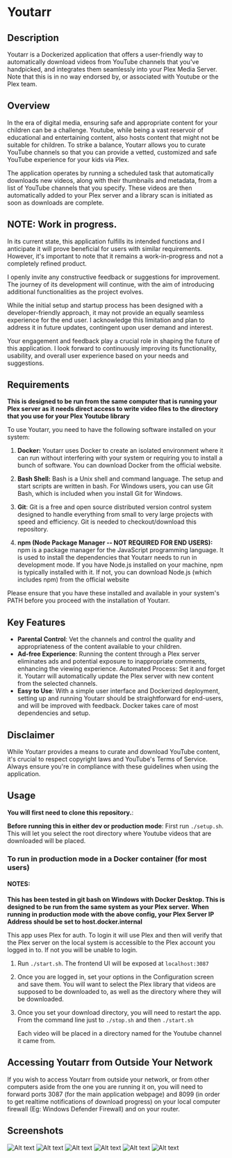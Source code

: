 # Youtarr

## Description

Youtarr is a Dockerized application that offers a user-friendly way to automatically download videos from YouTube channels that you've handpicked, and integrates them seamlessly into your Plex Media Server.
Note that this is in no way endorsed by, or associated with Youtube or the Plex team.

## Overview

In the era of digital media, ensuring safe and appropriate content for your children can be a challenge. Youtube, while being a vast reservoir of educational and entertaining content, also hosts content that might not be suitable for children. To strike a balance, Youtarr allows you to curate YouTube channels so that you can provide a vetted, customized and safe YouTube experience for your kids via Plex.

The application operates by running a scheduled task that automatically downloads new videos, along with their thumbnails and metadata, from a list of YouTube channels that you specify. These videos are then automatically added to your Plex server and a library scan is initiated as soon as downloads are complete.

## NOTE: Work in progress.

In its current state, this application fulfills its intended functions and I anticipate it will prove beneficial for users with similar requirements. However, it's important to note that it remains a work-in-progress and not a completely refined product.

I openly invite any constructive feedback or suggestions for improvement. The journey of its development will continue, with the aim of introducing additional functionalities as the project evolves.

While the initial setup and startup process has been designed with a developer-friendly approach, it may not provide an equally seamless experience for the end user. I acknowledge this limitation and plan to address it in future updates, contingent upon user demand and interest.

Your engagement and feedback play a crucial role in shaping the future of this application. I look forward to continuously improving its functionality, usability, and overall user experience based on your needs and suggestions.

## Requirements

**This is designed to be run from the same computer that is running your Plex server as it needs direct access to write video files to the directory that you use for your Plex Youtube library**

To use Youtarr, you need to have the following software installed on your system:

1. **Docker:** Youtarr uses Docker to create an isolated environment where it can run without interfering with your system or requiring you to install a bunch of software. You can download Docker from the official website.

2. **Bash Shell:** Bash is a Unix shell and command language. The setup and start scripts are written in bash. For Windows users, you can use Git Bash, which is included when you install Git for Windows.

3. **Git**: Git is a free and open source distributed version control system designed to handle everything from small to very large projects with speed and efficiency. Git is needed to checkout/download this repository.

4. **npm (Node Package Manager -- NOT REQUIRED FOR END USERS):** npm is a package manager for the JavaScript programming language. It is used to install the dependencies that Youtarr needs to run in development mode. If you have Node.js installed on your machine, npm is typically installed with it. If not, you can download Node.js (which includes npm) from the official website

Please ensure that you have these installed and available in your system's PATH before you proceed with the installation of Youtarr.

## Key Features

- **Parental Control**: Vet the channels and control the quality and appropriateness of the content available to your children.
- **Ad-free Experience**: Running the content through a Plex server eliminates ads and potential exposure to inappropriate comments, enhancing the viewing experience.
  Automated Process: Set it and forget it. Youtarr will automatically update the Plex server with new content from the selected channels.
- **Easy to Use**: With a simple user interface and Dockerized deployment, setting up and running Youtarr should be straightforward for end-users, and will be improved with feedback. Docker takes care of most dependencies and setup.

## Disclaimer

While Youtarr provides a means to curate and download YouTube content, it's crucial to respect copyright laws and YouTube's Terms of Service. Always ensure you're in compliance with these guidelines when using the application.

## Usage

**You will first need to clone this repository.**:

**Before running this in either dev or production mode**: First run `./setup.sh`. This will let you select the root directory where Youtube videos that are downloaded will be placed.

### To run in production mode in a Docker container (for most users)

#### NOTES:

**This has been tested in git bash on Windows with Docker Desktop. This is designed to be run from the same system as your Plex server.**
**When running in production mode with the above config, your Plex Server IP Address should be set to host.docker.internal**

This app uses Plex for auth. To login it will use Plex and then will verify that the Plex server on the local system is accessible to the Plex account you logged in to.
If not you will be unable to login.

1. Run `./start.sh`. The frontend UI will be exposed at `localhost:3087`
2. Once you are logged in, set your options in the Configuration screen and save them. You will want to select the Plex library that videos are supposed to be downloaded to, as well as the directory where they will be downloaded.
3. Once you set your download directory, you will need to restart the app. From the command line just to `./stop.sh` and then `./start.sh`

   Each video will be placed in a directory named for the Youtube channel it came from.

## Accessing Youtarr from Outside Your Network

If you wish to access Youtarr from outside your network, or from other computers aside from the one you are running it on, you will need to forward ports 3087 (for the main application webpage) and 8099 (in order to get realtime notifications of download progress) on your local computer firewall (Eg: Windows Defender Firewall) and on your router.

## Screenshots

![Alt text](/screenshots/youtarr_channels.jpg?raw=true 'Channels Screen')
![Alt text](/screenshots/youtarr_config.jpg?raw=true 'Config Screen')
![Alt text](/screenshots/youtarr_downloads.jpg?raw=true 'Downloads Screen')
![Alt text](/screenshots/youtarr_channels_mb.jpg?raw=true 'Channels Screen')
![Alt text](/screenshots/youtarr_config_mb.jpg?raw=true 'Config Screen')
![Alt text](/screenshots/youtarr_downloads_mb.jpg?raw=true 'Downloads Screen')
